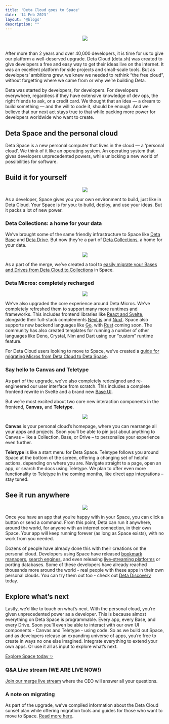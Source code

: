 ```yaml
---
title: 'Deta Cloud goes to Space'
date: '14 Feb 2023'
layout: '@blogs'
description: ""
---
```


<div style="display: flex; justify-content: center;">
<img src="/blog_assets/04/whats-next.webp" style="margin: auto;"/>
</div>
<br />

<!-- ## 2 years of Deta Cloud -->

After more than 2 years and over 40,000 developers, it is time for us to give our platform a well-deserved upgrade. Deta Cloud (deta.sh) was created to give developers a free and easy way to get their ideas live on the internet. It was an excellent platform for side projects and small-scale tools. But as developers’ ambitions grew, we knew we needed to rethink “the free cloud”, without forgetting where we came from or why we’re building Deta.

Deta was started by developers, for developers. For developers everywhere, regardless if they have extensive knowledge of dev ops, the right friends to ask, or a credit card. We thought that an idea — a dream to build something — and the will to code it, should be enough. And we believe that our next act stays true to that while packing more power for developers worldwide who want to create.

## Deta Space and the personal cloud

Deta Space is a new personal computer that lives in the cloud — a ‘personal cloud’. We think of it like an operating system. An operating system that gives developers unprecedented powers, while unlocking a new world of possibilities for software. 

## Build it for yourself

<div style="display: flex; justify-content: center;">
<img src="/blog_assets/04/build-yourself.webp" style="margin: auto;"/>
</div>

As a developer, Space gives you your own environment to build, just like in Deta Cloud. Your Space is for you: to build, deploy, and use your ideas. But it packs a lot of new power.

### Deta Collections: a home for your data

We’ve brought some of the same friendly infrastructure to Space like [Deta Base](https://deta.space/docs/en/reference/base/about) and [Deta Drive](https://deta.space/docs/en/reference/drive/about). But now they’re a part of [Deta Collections](https://deta.space/manual/features/collections), a home for your data.

<div style="display: flex; justify-content: center;">
<img src="/blog_assets/04/collections.png" style="margin: auto;"/>
</div>

As a part of the merge, we’ve created a tool to [easily migrate your Bases and Drives from Deta Cloud to Collections](https://deta.space/migration/guides/import-a-project) in Space.


### Deta Micros: completely recharged

<div style="display: flex; justify-content: center;">
<img src="/blog_assets/04/builder.png" style="margin: auto;"/>
</div>

We’ve also upgraded the core experience around Deta Micros. We’ve completely refreshed them to support many more runtimes and frameworks. This includes frontend libraries like [React and Svelte](https://deta.space/docs/en/quickstart-guides/static), alongside their full-stack complements [Next.js](https://deta.space/docs/en/quickstart-guides/next) and [Nuxt](https://deta.space/docs/en/quickstart-guides/nuxt). Space also supports new backend languages like [Go](https://deta.space/docs/en/quickstart-guides/go), with [Rust](https://deta.space/docs/en/quickstart-guides/rust) coming soon. The community has also created templates for running a number of other languages like Deno, Crystal, Nim and Dart using our  “custom” runtime feature.

For Deta Cloud users looking to move to Space, we’ve created a [guide for migrating Micros from Deta Cloud to Deta Space](https://deta.space/migration/guides/migrate-a-micro).


### Say hello to Canvas and Teletype

As part of the upgrade, we’ve also completely redesigned and re-engineered our user interface from scratch. This includes a complete frontend rewrite in Svelte and a brand new [Base UI](https://deta.space/docs/en/reference/base/base_ui).

But we’re most excited about two core new interaction components in the frontend, **Canvas,** and **Teletype**.

<div style="display: flex; justify-content: center;">
<img src="/blog_assets/04/canvas.png" style="margin: auto;"/>
</div>

**Canvas** is your personal cloud’s homepage, where you can rearrange all your apps and projects. Soon you’ll be able to pin just about anything to Canvas – like a Collection, Base, or Drive – to personalize your experience even further.

**Teletype** is like a start menu for Deta Space. Teletype follows you around Space at the bottom of the screen, offering a changing set of helpful actions, depending on where you are. Navigate straight to a page, open an app, or search the docs using Teletype. We plan to offer even more functionality to Teletype in the coming months, like direct app integrations – stay tuned.

## See it run anywhere

<div style="display: flex; justify-content: center;">
<img src="/blog_assets/04/run-it.webp" style="margin: auto;"/>
</div>

Once you have an app that you’re happy with in your Space, you can click a button or send a command. From this point, Deta can run it anywhere, around the world, for anyone with an internet connection, in their own Space. Your app will keep running forever (as long as Space exists), with no work from you needed.

Dozens of people have already done this with their creations on the personal cloud. Developers using Space have released [bookmark managers](https://deta.space/discovery/@maxs1/webcrate), [search engines](https://deta.space/discovery/@sofa/surfer-uwm), and even releasing [live-streaming platforms](https://deta.space/discovery/@kokoro/moonliver-ba1) or porting databases. Some of these developers have already reached thousands more around the world - real people with these apps in their own personal clouds. You can try them out too - check out [Deta Discovery](https://deta.space/discovery) today.


## Explore what’s next

Lastly, we’d like to touch on what’s next. With the personal cloud, you’re given unprecedented power as a developer. This is because almost everything on Deta Space is programmable. Every app, every Base, and every Drive. Soon you’ll even be able to interact with our own UI components - Canvas and Teletype - using code. So as we build out Space, and as developers release an expanding universe of apps, you’re free to create in ways no one else imagined. Integrate everything to extend your own apps. Or use it all as input to explore what’s next.

[Explore Space today ✨](https://deta.space/)

### Q&A Live stream (WE ARE LIVE NOW!)

[Join our merge live stream](https://meet.google.com/rfv-cnti-chc) where the CEO will answer all your questions.

### A note on migrating


As part of the upgrade, we’ve compiled information about the Deta Cloud sunset plan while offering migration tools and guides for those who want to move to Space. [Read more here](https://deta.space/migration/introduction).